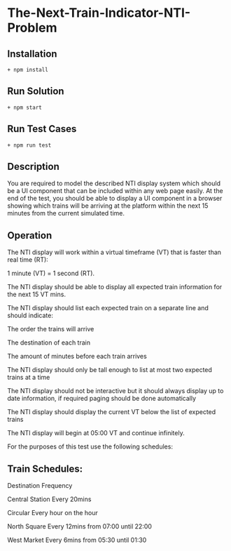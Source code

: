 # The-Next-Train-Indicator-NTI-Problem

## Installation
    + npm install

## Run Solution
    + npm start

## Run Test Cases
    + npm run test
    
    
## Description 

You are required to model the described NTI display system which should be a UI component that can be included within any web page easily. At the end of the test, you should be able to display a UI component in a browser showing which trains will be arriving at the platform within the next 15 minutes from the current simulated time.

## Operation

The NTI display will work within a virtual timeframe (VT) that is faster than real time (RT):

1 minute (VT) = 1 second (RT).

The NTI display should be able to display all expected train information for the next 15 VT mins.

The NTI display should list each expected train on a separate line and should indicate:

The order the trains will arrive

The destination of each train

The amount of minutes before each train arrives

The NTI display should only be tall enough to list at most two expected trains at a time

The NTI display should not be interactive but it should always display up to date information, if required paging should be done automatically

The NTI display should display the current VT below the list of expected trains

The NTI display will begin at 05:00 VT and continue infinitely.

For the purposes of this test use the following schedules:

## Train Schedules:

Destination
Frequency

Central Station
Every 20mins

Circular
Every hour on the hour

North Square
Every 12mins from 07:00 until 22:00

West Market
Every 6mins from 05:30 until 01:30





